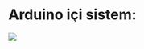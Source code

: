 # Arduino içi sistem:

<img src="https://cdn.discordapp.com/attachments/1039241382252003349/1112887834404200588/image.png">
